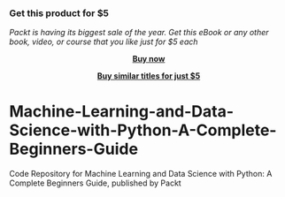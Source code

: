 
### Get this product for $5

<i>Packt is having its biggest sale of the year. Get this eBook or any other book, video, or course that you like just for $5 each</i>


<b><p align='center'>[Buy now](https://packt.link/9781838980689)</p></b>


<b><p align='center'>[Buy similar titles for just $5](https://subscription.packtpub.com/search)</p></b>


# Machine-Learning-and-Data-Science-with-Python-A-Complete-Beginners-Guide
Code Repository for Machine Learning and Data Science with Python: A Complete Beginners Guide, published by Packt
